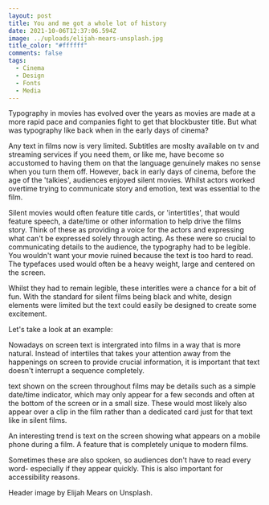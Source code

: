 ```yaml
---
layout: post
title: You and me got a whole lot of history
date: 2021-10-06T12:37:06.594Z
image: ../uploads/elijah-mears-unsplash.jpg
title_color: "#ffffff"
comments: false
tags:
  - Cinema
  - Design
  - Fonts
  - Media
---
```

Typography in movies has evolved over the years as movies are made at a more rapid pace and companies fight to get that blockbuster title. But what was typography like back when in the early days of cinema?

Any text in films now is very limited. Subtitles are moslty available on tv and streaming services if you need them, or like me, have become so accustomed to having them on that the language genuinely makes no sense when you turn them off. However, back in early days of cinema, before the age of the 'talkies', audiences enjoyed silent movies. Whilst actors worked overtime trying to communicate story and emotion, text was essential to the film.

Silent movies would often feature title cards, or 'intertitles', that would feature speech, a date/time or other information to help drive the films story. Think of these as providing a voice for the actors and expressing what can't be expressed solely through acting. As these were so crucial to communicating details to the audience, the typography had to be legible. You wouldn't want your movie ruined because the text is too hard to read. The typefaces used would often be a heavy weight, large and centered on the screen.  

Whilst they had to remain legible, these interitles were a chance for a bit of fun. With the standard for silent films being black and white, design elements were limited but the text could easily be designed to create some excitement. 



Let's take a look at an example:

Nowadays on screen text is intergrated into films in a way that is more natural. Instead of intertiles that takes your attention away from the happenings on screen to provide crucial information, it is important that text doesn't interrupt a sequence completely. 

 text shown on the screen throughout films may be details such as a simple date/time indicator, which may only appear for a few seconds and often at the bottom of the screen or in a small size. These would most likely also appear over a clip in the film rather than a dedicated card just for that text like in silent films. 

An interesting trend is text on the screen showing what appears on a mobile phone during a film. A feature that is completely unique to modern films.

Sometimes these are also spoken, so audiences don't have to read every word- especially if they appear quickly. This is also important for accessibility reasons. 

Header image by Elijah Mears on Unsplash.